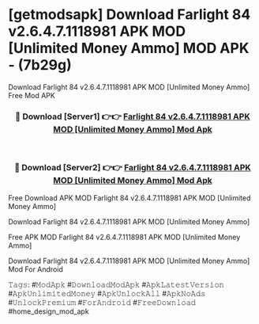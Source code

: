 # [getmodsapk] Download Farlight 84 v2.6.4.7.1118981 APK   MOD [Unlimited Money Ammo] MOD APK - (7b29g)
Download Farlight 84 v2.6.4.7.1118981 APK   MOD [Unlimited Money Ammo] Free Mod APK

<div align="center">
<h3>🔴 Download [Server1] 👉👉 <a href="https://apk-comot.site?title=Farlight_84_v2.6.4.7.1118981_APK___MOD_[Unlimited_Money_Ammo]">Farlight 84 v2.6.4.7.1118981 APK   MOD [Unlimited Money Ammo] Mod Apk</a></h3><br>

<h3>🔴 Download [Server2] 👉👉 <a href="https://apk-comot.site?title=Farlight_84_v2.6.4.7.1118981_APK___MOD_[Unlimited_Money_Ammo]">Farlight 84 v2.6.4.7.1118981 APK   MOD [Unlimited Money Ammo] Mod Apk</a></h3>
</div>


Free Download APK MOD Farlight 84 v2.6.4.7.1118981 APK   MOD [Unlimited Money Ammo]

Download Farlight 84 v2.6.4.7.1118981 APK   MOD [Unlimited Money Ammo] 

Free APK MOD Farlight 84 v2.6.4.7.1118981 APK   MOD [Unlimited Money Ammo] 

Download Farlight 84 v2.6.4.7.1118981 APK   MOD [Unlimited Money Ammo] Mod For Android

𝚃𝚊𝚐𝚜: #𝙼𝚘𝚍𝙰𝚙𝚔 #𝙳𝚘𝚠𝚗𝚕𝚘𝚊𝚍𝙼𝚘𝚍𝙰𝚙𝚔 #𝙰𝚙𝚔𝙻𝚊𝚝𝚎𝚜𝚝𝚅𝚎𝚛𝚜𝚒𝚘𝚗 #𝙰𝚙𝚔𝚄𝚗𝚕𝚒𝚖𝚒𝚝𝚎𝚍𝙼𝚘𝚗𝚎𝚢 #𝙰𝚙𝚔𝚄𝚗𝚕𝚘𝚌𝚔𝙰𝚕𝚕 #𝙰𝚙𝚔𝙽𝚘𝙰𝚍𝚜 #𝚄𝚗𝚕𝚘𝚌𝚔𝙿𝚛𝚎𝚖𝚒𝚞𝚖 #𝙵𝚘𝚛𝙰𝚗𝚍𝚛𝚘𝚒𝚍 #𝙵𝚛𝚎𝚎𝙳𝚘𝚠𝚗𝚕𝚘𝚊𝚍 #home_design_mod_apk
